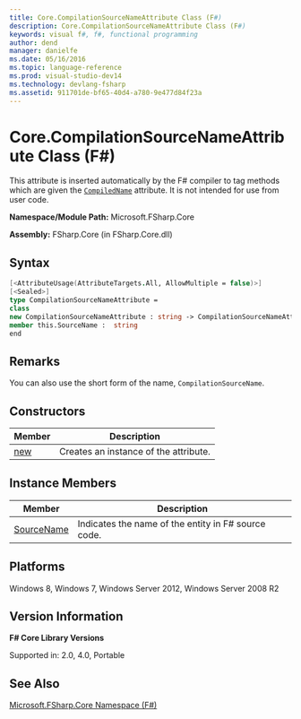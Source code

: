 ```yaml
---
title: Core.CompilationSourceNameAttribute Class (F#)
description: Core.CompilationSourceNameAttribute Class (F#)
keywords: visual f#, f#, functional programming
author: dend
manager: danielfe
ms.date: 05/16/2016
ms.topic: language-reference
ms.prod: visual-studio-dev14
ms.technology: devlang-fsharp
ms.assetid: 911701de-bf65-40d4-a780-9e477d84f23a 
---
```


# Core.CompilationSourceNameAttribute Class (F#)

This attribute is inserted automatically by the F# compiler to tag methods which are given the [`CompiledName`](https://msdn.microsoft.com/library/fb4ca03a-86ae-4334-b6a0-3de01e98904d) attribute. It is not intended for use from user code.

**Namespace/Module Path:** Microsoft.FSharp.Core

**Assembly:** FSharp.Core (in FSharp.Core.dll)


## Syntax

```fsharp
[<AttributeUsage(AttributeTargets.All, AllowMultiple = false)>]
[<Sealed>]
type CompilationSourceNameAttribute =
class
new CompilationSourceNameAttribute : string -> CompilationSourceNameAttribute
member this.SourceName :  string
end
```

## Remarks
You can also use the short form of the name, `CompilationSourceName`.


## Constructors


|Member|Description|
|------|-----------|
|[new](https://msdn.microsoft.com/library/d27cb025-94af-4f28-801b-98e181ecea4d)|Creates an instance of the attribute.|

## Instance Members


|Member|Description|
|------|-----------|
|[SourceName](https://msdn.microsoft.com/library/9796f386-b537-467b-b832-00d9f111f512)|Indicates the name of the entity in F# source code.|

## Platforms
Windows 8, Windows 7, Windows Server 2012, Windows Server 2008 R2


## Version Information
**F# Core Library Versions**

Supported in: 2.0, 4.0, Portable

## See Also
[Microsoft.FSharp.Core Namespace &#40;F&#35;&#41;](Microsoft.FSharp.Core-Namespace-%5BFSharp%5D.md)